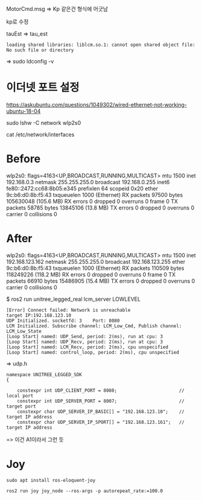 MotorCmd.msg => Kp 같은건 형식에 어긋남

kp로 수정

tauEst => tau_est

```
loading shared libraries: liblcm.so.1: cannot open shared object file: No such file or directory
```

=> sudo ldconfig -v

# 이더넷 포트 설정

https://askubuntu.com/questions/1049302/wired-ethernet-not-working-ubuntu-18-04

sudo lshw -C network
wlp2s0

cat /etc/network/interfaces


# Before
wlp2s0: flags=4163<UP,BROADCAST,RUNNING,MULTICAST>  mtu 1500
        inet 192.168.0.3  netmask 255.255.255.0  broadcast 192.168.0.255
        inet6 fe80::2472:cc68:8b05:e345  prefixlen 64  scopeid 0x20<link>
        ether 9c:b6:d0:8b:f5:43  txqueuelen 1000  (Ethernet)
        RX packets 97500  bytes 105630048 (105.6 MB)
        RX errors 0  dropped 0  overruns 0  frame 0
        TX packets 58785  bytes 13845106 (13.8 MB)
        TX errors 0  dropped 0 overruns 0  carrier 0  collisions 0

# After
wlp2s0: flags=4163<UP,BROADCAST,RUNNING,MULTICAST>  mtu 1500
        inet 192.168.123.162  netmask 255.255.255.0  broadcast 192.168.123.255
        ether 9c:b6:d0:8b:f5:43  txqueuelen 1000  (Ethernet)
        RX packets 110509  bytes 118249226 (118.2 MB)
        RX errors 0  dropped 0  overruns 0  frame 0
        TX packets 66910  bytes 15486905 (15.4 MB)
        TX errors 0  dropped 0 overruns 0  carrier 0  collisions 0


$ ros2 run unitree_legged_real lcm_server LOWLEVEL
```
[Error] Connect failed: Network is unreachable
target IP:192.168.123.10
UDP Initialized. socketfd: 3    Port: 8080 
LCM Initialized. Subscribe channel: LCM_Low_Cmd, Publish channel: LCM_Low_State
[Loop Start] named: UDP_Send, period: 2(ms), run at cpu: 3 
[Loop Start] named: UDP_Recv, period: 2(ms), run at cpu: 3 
[Loop Start] named: LCM_Recv, period: 2(ms), cpu unspecified
[Loop Start] named: control_loop, period: 2(ms), cpu unspecified
```

=> udp.h
```
namespace UNITREE_LEGGED_SDK
{

    constexpr int UDP_CLIENT_PORT = 8080;                       // local port
    constexpr int UDP_SERVER_PORT = 8007;                       // target port
    constexpr char UDP_SERVER_IP_BASIC[] = "192.168.123.10";    // target IP address
    constexpr char UDP_SERVER_IP_SPORT[] = "192.168.123.161";   // target IP address

```


=> 이건 A1이라서 그런 듯

# Joy

```
sudo apt install ros-eloquent-joy

ros2 run joy joy_node --ros-args -p autorepeat_rate:=100.0
```

